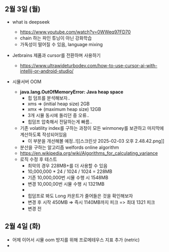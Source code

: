 
## 2월 3일 (월)

- what is deepseek
	- https://www.youtube.com/watch?v=0WWeq97FD70
	- chain 하는 파인 튜닝이 아닌 강화학습
	- 가독성이 떨어질 수 있음, language mixing

- Jetbrains 제품과 cursor를 전환하며 사용하기
	- https://www.ultrawideturbodev.com/how-to-use-cursor-ai-with-intellij-or-android-studio/

- 시뮬서버 OOM
	- **java.lang.OutOfMemoryError: Java heap space**
		- 힙 덤프를 분석해보자..
		- xms => (initial heap size) 2GB
		- xmx => (maximum heap size) 12GB
		- 3개 시뮬 동시에 돌리던 중 오류..
		- 힙덤프 압축해서 전달하는게 빠름..
	- 기존 volatility index를 구하는 과정이 모든 winmoney를 보관하고 마지막에 계산하도록 작성되어있음
		- 이 부분을 개선해볼 예정..![[스크린샷 2025-02-03 오후 2.48.42.png]]
	- 분산을 구하는 알고리즘 welfords online algorithm
	- https://en.wikipedia.org/wiki/Algorithms_for_calculating_variance
	- 로직 수정 후 테스트
		- 최악의 경우 228MB+를 더 사용할 수 있음
		- 10,000,000 * 24 / 1024 / 1024 = 228MB
		- 기존 10,000,000번 시뮬 수행 시 1548MB
		- 변경 10,000,00번 시뮬 수행 시 1321MB
		- 
		- 힙덤프로 봐도 Long 카운트가 줄어들은 것을 확인해보자
		- 변경 후 시작 450MB => 즉시 1140MB까지 피크 => 최대 1321 피크
		- 변경 전

## 2월 4일 (화)

- 어제 이어서 시뮬 oom 방지를 위해 프로메테우스 지표 추가 (netric)
- 